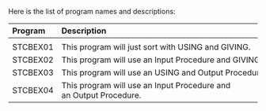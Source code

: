 Here is the list of program names and descriptions:

| Program  | Description                               | 
| :------  | :---------------------------------------- | 
|          |                                           |
| STCBEX01 | This program will just sort with USING and GIVING.|
| STCBEX02 | This program will use an Input Procedure and GIVING.|
| STCBEX03 | This program will use an USING and Output Procedure.|
| STCBEX04 | This program will use an Input Procedure and an Output Procedure.|
